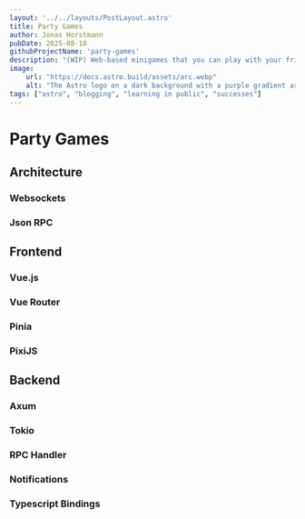 ```yaml
---
layout: '../../layouts/PostLayout.astro'
title: Party Games
author: Jonas Horstmann
pubDate: 2025-08-18
githubProjectName: 'party-games'
description: "(WIP) Web-based minigames that you can play with your friends directly in the browser. Powered by Vue.js and Rust"
image:
    url: "https://docs.astro.build/assets/arc.webp"
    alt: "The Astro logo on a dark background with a purple gradient arc."
tags: ["astro", "blogging", "learning in public", "successes"]
---
```


# Party Games

## Architecture
### Websockets
### Json RPC

## Frontend
### Vue.js 
### Vue Router
### Pinia
### PixiJS

## Backend
### Axum
### Tokio
### RPC Handler
### Notifications
### Typescript Bindings

### 

